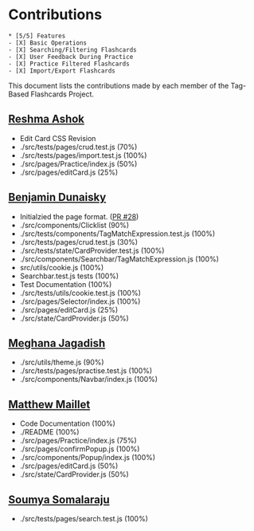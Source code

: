 # Contributions

```
* [5/5] Features
- [X] Basic Operations
- [X] Searching/Filtering Flashcards
- [X] User Feedback During Practice
- [X] Practice Filtered Flashcards
- [X] Import/Export Flashcards
```

This document lists the contributions made by each member of the Tag-Based Flashcards Project.

## [Reshma Ashok](https://github.com/ReshmaAshok)
- Edit Card CSS Revision
- ./src/tests/pages/crud.test.js (70%)
- ./src/tests/pages/import.test.js (100%)
- ./src/pages/Practice/index.js (50%)
- ./src/pages/editCard.js (25%)

## [Benjamin Dunaisky](https://github.com/bdunahu)
- Initialzied the page format. ([PR #28](https://github.com/zerOsand/flashcards/pull/28))
- ./src/components/Clicklist (90%)
- ./src/tests/components/TagMatchExpression.test.js (100%)
- ./src/tests/pages/crud.test.js (30%)
- ./src/tests/state/CardProvider.test.js (100%)
- ./src/components/Searchbar/TagMatchExpression.js (100%)
- src/utils/cookie.js (100%)
- Searchbar.test.js tests (100%)
- Test Documentation (100%)
- ./src/tests/utils/cookie.test.js (100%)
- ./src/pages/Selector/index.js (100%)
- ./src/pages/editCard.js (25%)
- ./src/state/CardProvider.js (50%)

## [Meghana Jagadish](https://github.com/Meghana057)
- ./src/utils/theme.js (90%)
- ./src/tests/pages/practise.test.js (100%)
- ./src/components/Navbar/index.js (100%)

## [Matthew Maillet](https://github.com/zerOsand)
- Code Documentation (100%)
- ./README (100%)
- ./src/pages/Practice/index.js (75%)
- ./src/pages/confirmPopup.js (100%)
- ./src/components/Popup/index.js (100%)
- ./src/pages/editCard.js (50%)
- ./src/state/CardProvider.js (50%)

## [Soumya Somalaraju](https://github.com/soumya1292)
- ./src/tests/pages/search.test.js (100%)
